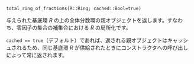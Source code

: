 ```
total_ring_of_fractions(R::Ring; cached::Bool=true)
```

与えられた基底環 $R$ の上の全体分数環の親オブジェクトを返します。すなわち、零因子の集合の補集合における $R$ の局所化です。

`cached == true`（デフォルト）であれば、返される親オブジェクトはキャッシュされるため、同じ基底環 $R$ が供給されたときにコンストラクタへの呼び出しによって常に返されます。

